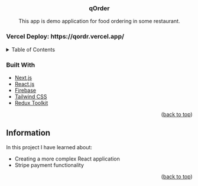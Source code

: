 <div id="top"></div>

<h3 align="center">qOrder</h3>
  <p align="center">
    This app is demo application for food ordering in some restaurant.
 
  </p>
</div>

<h3>Vercel Deploy: https://qordr.vercel.app/</h3>

<!-- TABLE OF CONTENTS -->
<details>
  <summary>Table of Contents</summary>
  <ol>
    <li>
      <a href="#about-the-project">About The Project</a>
      <ul>
        <li><a href="#built-with">Built With</a></li>
      </ul>
    </li>
    <li>
      <a href="#getting-started">Getting Started</a>
      <ul>
        <li><a href="#installation">Installation</a></li>
      </ul>
    </li>
    <li><a href="#information">Information</a></li>
  </ol>
</details>




### Built With

* [Next.js](https://nextjs.org/)
* [React.js](https://reactjs.org/)
* [Firebase](https://firebase.google.com/)
* [Tailwind CSS](https://tailwindcss.com/)
* [Redux Toolkit](https://redux-toolkit.js.org/)


<p align="right">(<a href="#top">back to top</a>)</p>




## Information
In this project I have learned about:
* Creating a more complex React application
* Stripe payment functionality


<p align="right">(<a href="#top">back to top</a>)</p>

